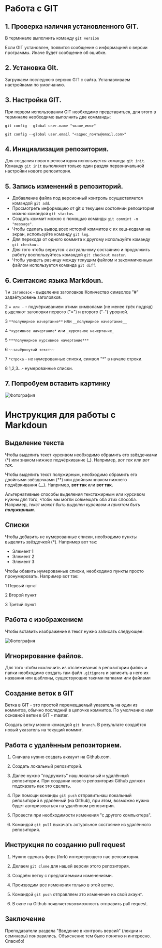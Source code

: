 # Работа с GIT
## 1. Проверка наличия установленного GIT.
В терминале выполнить команду `git version`

Если GIT установлен, появится сообщение с информацией о версии программы. Иначе будет сообщение об ошибке.

## 2. Установка GIt.
Загружаем последнюю версию GIT с сайта.
Устанавливаем настройками по умолчанию.

## 3. Настройка GIT.
При первом использовании GIT необходимо представиться, для этого в терминале необходимо выполнить две комманды:
```
git config --global user.name "<ваше_имя>"

git config --global user.email "<адрес_почты@email.com>"
```
## 4. Инициализация репозитория.

Для создания нового репозитория используется команда `git init`. Команду `git init` выполняют только один раздля первоначальной настройки нового репозитория.

## 5. Запись изменений в репозиторий.
* Добавление файла под версионный контроль осуществляется командой `git add`.
* Просмотреть информацию от git о текущем состоянии репозитория можно командой `git stastus`.
* Создать коммит можно с помощью команды `git commint -m "message"`.
 * Чтобы сделать вывод всех историй коммитов с их хеш-кодами на экран, используйте команду `git log`.
 * Для перехода от одного коммита к другому используйте команду `git checkout`.
 * Для того чтобы вернутся к актуальному состаянию и продолжить работу воспользуйтесь командой `git checkout master`.
 * Чтобы увидеть разницу между текущим файлом и закоммиченным файлом используется команда `git diff`.

 ## 6. Синтаксис языка Markdoun.
 1 `# Заголовок` - выделение заголовков Количество символов "#" задаётуровень заголовков.

 2 `= или -` - подчёркиванием этими символами (не менее трёх подряд) выделяют заголовки  первого ("=") и второго ("-") уровней.

 3 `**полужирное начертание**` или `__полужирное начертание__ `

 4 `*курсивное начертание*` или  `_курсивное начертание_`

 5  `***полужирное курсивное начертание***`

 6 `~~зачёркнутый текст~~`

 7 `*строка` - не нумерованные списки, символ "*" в начале строки.

 8 1,2,3...- нумерованные списки.


## 7. Попробуем вставить картинку
![Фотография](photo.ipg.png)



# Инструкция для работы с Markdoun

## Выделение текста

Чтобы выделить текст курсивом необходимо обрамить его звёздочками (*) или знаком нижнее подчёркивание (_). Например, *вот так* или _вот так_.

Чтобы выделить текст полужирным, необходимо обрамить его двойными звёздочками (**) или двойным знаком нижнего подчёркивания (__). Например, **вот так** или __вот так__.

Альтернативные способы выделения текстажирным или курсивом нужны для того, чтобы мы могли совмещать оба этих способа. Например, _текст может быть выделен курсивом и приэтом быть **полужирным**_.

## Списки

Чтобы добавить не нумерованные списки, необходимо пункты выделить звёздочкой (*). Например вот так:

* Элемент 1
* Элемент 2
* Элемент 3

Чтобы обавить  нумерованные списки, необходимо пункты просто пронумеровать. Например вот так:

1 Первый пункт

2 Второй пункт

3 Третий пункт


## Работа с изображением

Чтобы вставить изображение в текст нужно записать следующее:

![Фотография](Foto.jpg)


## Игнорирование файлов.

Для того чтобы исключить из отслеживания в репозитории файлы и папки необходимо создать там файл `.gitignore` и записить а него их названия или шаблоны, существующие такими папками или файлами

## Создание веток в GIT

Ветка в GIT - это простой перемещаемый указатель на один из коммитов, обычно последний в цепочке коммитов.
По умолчанию имя основной ветки в GIT - master.
 
Создать ветку можно командой `git branch`. В результате создаётся новый указатель на текущий коммит.


## Работа с удалённым репозиторием. 

1. Сначала нужно создать аккаунт на Github.com.

2. Создать локальный репозиторий.

3. Далее нужно "подружить" наш локальный и удалённый репозитории. При создании нового репозитория Github должен подсказать как это сделать.

4. При помощи команды `git push` отправитьнаш локальный репозиторий в удалённый (на Github), при этом, возможно нужно будет авторизоваться на удалённом репозитрии.

5. Провести при необходимости изменения "с другого компьютера".

6. Командой `git pull` выкачать актуальное состояние из удалённого репозитория.


## Инструкция по созданию pull request

1. Нужно сделать форк (fork) интересующего нас репозитория.

2. Делаем `git clone` для нашей версии этого репозитория.

3. Создаём ветку с предлагаемыми изменениями.

4. Производим все изменения только в этой ветке.

5. Командой `git push` отправляем это изменение на свой акаунт.

6. В окне на Github появляетсявозможность отправить pull request.


## Заключение

Преподаватели раздела "Введение в контроль версий" (лекции и семинары) понравились. Объяснение тем было понятно и интересно. Спасибо!


